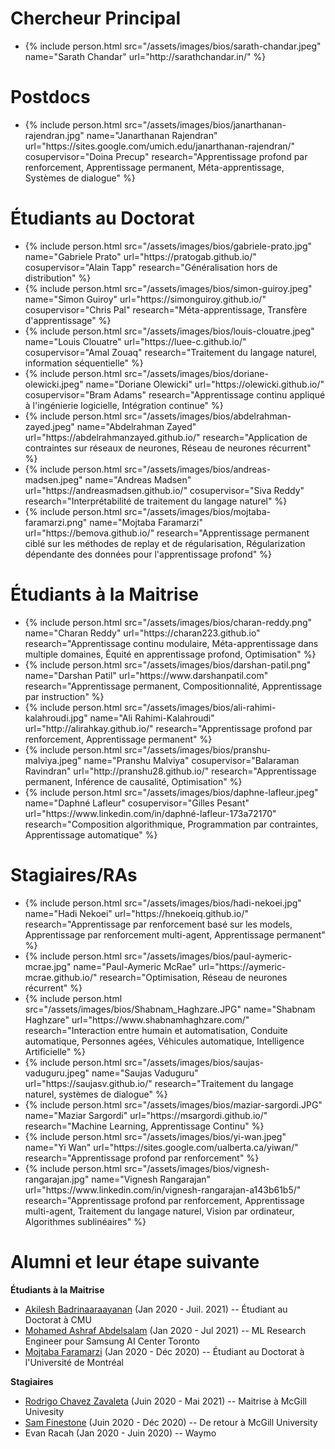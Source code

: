 <!-- <style type="text/css">
.bio {
  display: block;
  margin-right: 20px;
  float: left;
  width: 150px;
}
</style> -->

# Chercheur Principal
<link rel="stylesheet" type="style/css" href="/assets/css/style.css">

<ul class='people'>
<li>
{% include person.html src="/assets/images/bios/sarath-chandar.jpeg" name="Sarath Chandar" url="http://sarathchandar.in/" %}
</li>
</ul>
<!-- |![]("/assets/images/bios/sarath-chandar.jpeg")|| -->


# Postdocs
<ul class='people'>
<li>
{% include person.html
    src="/assets/images/bios/janarthanan-rajendran.jpg"
    name="Janarthanan Rajendran"
    url="https://sites.google.com/umich.edu/janarthanan-rajendran/"
    cosupervisor="Doina Precup"
    research="Apprentissage profond par renforcement, Apprentissage permanent, Méta-apprentissage, Systèmes de dialogue"
%}
</li>
</ul>

# Étudiants au Doctorat

<ul class='people'>
<li>
{% include person.html
    src="/assets/images/bios/gabriele-prato.jpg"
    name="Gabriele Prato"
    url="https://pratogab.github.io/"
    cosupervisor="Alain Tapp"
    research="Généralisation hors de distribution"
%}
</li>
<li>
{% include person.html
    src="/assets/images/bios/simon-guiroy.jpeg"
    name="Simon Guiroy"
    url="https://simonguiroy.github.io/"
    cosupervisor="Chris Pal"
    research="Méta-apprentissage, Transfère d'apprentissage"
%}
</li>
<li>
{% include person.html
    src="/assets/images/bios/louis-clouatre.jpeg"
    name="Louis Clouatre"
    url="https://luee-c.github.io/"
    cosupervisor="Amal Zouaq"
    research="Traitement du langage naturel, information séquentielle"
%}
</li>
<li>
{% include person.html
    src="/assets/images/bios/doriane-olewicki.jpeg"
    name="Doriane Olewicki"
    url="https://olewicki.github.io/"
    cosupervisor="Bram Adams"
    research="Apprentissage continu appliqué à l'ingénierie logicielle, Intégration continue"
%}
</li>
<li>
{% include person.html
    src="/assets/images/bios/abdelrahman-zayed.jpeg"
    name="Abdelrahman Zayed"
    url="https://abdelrahmanzayed.github.io/"
    research="Application de contraintes sur réseaux de neurones, Réseau de neurones récurrent"
%}
</li>
<li>
{% include person.html
    src="/assets/images/bios/andreas-madsen.jpeg"
    name="Andreas Madsen"
    url="https://andreasmadsen.github.io/"
    cosupervisor="Siva Reddy"
    research="Interprétabilité de traitement du langage naturel"
%}
</li>
<li>
{% include person.html
    src="/assets/images/bios/mojtaba-faramarzi.png"
    name="Mojtaba Faramarzi"
    url="https://bemova.github.io/"
    research="Apprentissage permanent ciblé sur les méthodes de replay et de régularisation, Régularization dépendante des données pour l'apprentissage profond"
%}
</li>
</ul>


# Étudiants à la Maitrise
<ul class='people'>
<li>
{% include person.html
    src="/assets/images/bios/charan-reddy.png"
    name="Charan Reddy"
    url="https://charan223.github.io"
    research="Apprentissage continu modulaire, Méta-apprentissage dans multiple domaines, Équité en apprentissage profond, Optimisation"
%}
</li>
<li>
{% include person.html
    src="/assets/images/bios/darshan-patil.png"
    name="Darshan Patil"
    url="https://www.darshanpatil.com"
    research="Apprentissage permanent, Compositionnalité, Apprentissage par instruction"
%}
</li>
<li>
{% include person.html
    src="/assets/images/bios/ali-rahimi-kalahroudi.jpg"
    name="Ali Rahimi-Kalahroudi"
    url="http://alirahkay.github.io/"
    research="Apprentissage profond par renforcement, Apprentissage permanent"
%}
</li>
<li>
{% include person.html
    src="/assets/images/bios/pranshu-malviya.jpeg"
    name="Pranshu Malviya"
    cosupervisor="Balaraman Ravindran"
    url="http://pranshu28.github.io/"
    research="Apprentissage permanent, Inférence de causalité, Optimisation"
%}
</li>
<li>
{% include person.html
    src="/assets/images/bios/daphne-lafleur.jpeg"
    name="Daphné Lafleur"
    cosupervisor="Gilles Pesant"
    url="https://www.linkedin.com/in/daphné-lafleur-173a72170"
    research="Composition algorithmique, Programmation par contraintes, Apprentissage automatique"
%}
</li>
</ul>

# Stagiaires/RAs
<ul class='people'>
<li>
{% include person.html
    src="/assets/images/bios/hadi-nekoei.jpg"
    name="Hadi Nekoei"
    url="https://hnekoeiq.github.io/"
    research="Apprentissage par renforcement basé sur les models, Apprentissage par renforcement multi-agent, Apprentissage permanent"
%}
</li>
<li>
{% include person.html
    src="/assets/images/bios/paul-aymeric-mcrae.jpg"
    name="Paul-Aymeric McRae"
    url="https://aymeric-mcrae.github.io/"
    research="Optimisation, Réseau de neurones récurrent"
%}
</li>
<li>
{% include person.html
    src="/assets/images/bios/Shabnam_Haghzare.JPG"
    name="Shabnam Haghzare"
    url="https://www.shabnamhaghzare.com/"
    research="Interaction entre humain et automatisation, Conduite automatique, Personnes agées, Véhicules automatique, Intelligence Artificielle"
%}
</li>
<li>
{% include person.html
    src="/assets/images/bios/saujas-vaduguru.jpeg"
    name="Saujas Vaduguru"
    url="https://saujasv.github.io/"
    research="Traitement du langage naturel, systèmes de dialogue"
%}
</li>
<li>
{% include person.html
    src="/assets/images/bios/maziar-sargordi.JPG"
    name="Maziar Sargordi"
    url="https://msargordi.github.io/"
    research="Machine Learning, Apprentissage Continu"
%}
</li>
<li>
{% include person.html
    src="/assets/images/bios/yi-wan.jpeg"
    name="Yi Wan"
    url="https://sites.google.com/ualberta.ca/yiwan/"
    research="Apprentissage profond par renforcement"
%}
</li>
<li>
{% include person.html
    src="/assets/images/bios/vignesh-rangarajan.jpg"
    name="Vignesh Rangarajan"
    url="https://www.linkedin.com/in/vignesh-rangarajan-a143b61b5/"
    research="Apprentissage profond par renforcement, Apprentissage multi-agent, Traitement du langage naturel, Vision par ordinateur, Algorithmes sublinéaires"
%}
</li>
</ul>


# Alumni et leur étape suivante

**Étudiants à la Maitrise**
- [Akilesh Badrinaaraayanan](https://akileshbadrinaaraayanan.github.io/) (Jan 2020 - Juil. 2021) -- Étudiant au Doctorat à CMU
- [Mohamed Ashraf Abdelsalam](https://mohamedabdelsalam9.github.io/) (Jan 2020 - Jul 2021) -- ML Research Engineer pour Samsung AI Center Toronto
- [Mojtaba Faramarzi](https://bemova.github.io/) (Jan 2020 - Déc 2020) -- Étudiant au Doctorat à l'Université de Montréal

**Stagiaires**
- [Rodrigo Chavez Zavaleta](https://chavezrodz.github.io/) (Juin 2020 - Mai 2021) -- Maitrise à McGill Univesity
- [Sam Finestone](https://sam-finestone.github.io/) (Juin 2020 - Déc 2020) -- De retour à McGill University
- Evan Racah (Jan 2020 - Juin 2020) -- Waymo
